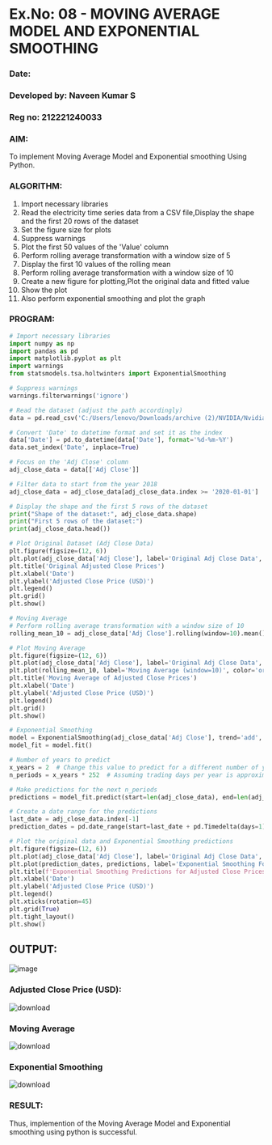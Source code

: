 
# Ex.No: 08 - MOVING AVERAGE MODEL AND EXPONENTIAL SMOOTHING
### Date: 
### Developed by: Naveen Kumar S
### Reg no: 212221240033

### AIM:
To implement Moving Average Model and Exponential smoothing Using Python.
### ALGORITHM:
1. Import necessary libraries
2. Read the electricity time series data from a CSV file,Display the shape and the first 20 rows of
the dataset
3. Set the figure size for plots
4. Suppress warnings
5. Plot the first 50 values of the 'Value' column
6. Perform rolling average transformation with a window size of 5
7. Display the first 10 values of the rolling mean
8. Perform rolling average transformation with a window size of 10
9. Create a new figure for plotting,Plot the original data and fitted value
10. Show the plot
11. Also perform exponential smoothing and plot the graph
### PROGRAM:
```python
# Import necessary libraries
import numpy as np
import pandas as pd
import matplotlib.pyplot as plt
import warnings
from statsmodels.tsa.holtwinters import ExponentialSmoothing

# Suppress warnings
warnings.filterwarnings('ignore')

# Read the dataset (adjust the path accordingly)
data = pd.read_csv('C:/Users/lenovo/Downloads/archive (2)/NVIDIA/NvidiaStockPrice.csv')

# Convert 'Date' to datetime format and set it as the index
data['Date'] = pd.to_datetime(data['Date'], format='%d-%m-%Y')
data.set_index('Date', inplace=True)

# Focus on the 'Adj Close' column
adj_close_data = data[['Adj Close']]

# Filter data to start from the year 2018
adj_close_data = adj_close_data[adj_close_data.index >= '2020-01-01']

# Display the shape and the first 5 rows of the dataset
print("Shape of the dataset:", adj_close_data.shape)
print("First 5 rows of the dataset:")
print(adj_close_data.head())

# Plot Original Dataset (Adj Close Data)
plt.figure(figsize=(12, 6))
plt.plot(adj_close_data['Adj Close'], label='Original Adj Close Data', color='blue')
plt.title('Original Adjusted Close Prices')
plt.xlabel('Date')
plt.ylabel('Adjusted Close Price (USD)')
plt.legend()
plt.grid()
plt.show()

# Moving Average
# Perform rolling average transformation with a window size of 10
rolling_mean_10 = adj_close_data['Adj Close'].rolling(window=10).mean()

# Plot Moving Average
plt.figure(figsize=(12, 6))
plt.plot(adj_close_data['Adj Close'], label='Original Adj Close Data', color='blue')
plt.plot(rolling_mean_10, label='Moving Average (window=10)', color='orange')
plt.title('Moving Average of Adjusted Close Prices')
plt.xlabel('Date')
plt.ylabel('Adjusted Close Price (USD)')
plt.legend()
plt.grid()
plt.show()

# Exponential Smoothing
model = ExponentialSmoothing(adj_close_data['Adj Close'], trend='add', seasonal=None)
model_fit = model.fit()

# Number of years to predict
x_years = 2  # Change this value to predict for a different number of years
n_periods = x_years * 252  # Assuming trading days per year is approximately 252

# Make predictions for the next n_periods
predictions = model_fit.predict(start=len(adj_close_data), end=len(adj_close_data) + n_periods - 1)

# Create a date range for the predictions
last_date = adj_close_data.index[-1]
prediction_dates = pd.date_range(start=last_date + pd.Timedelta(days=1), periods=n_periods, freq='B')  # 'B' for business days

# Plot the original data and Exponential Smoothing predictions
plt.figure(figsize=(12, 6))
plt.plot(adj_close_data['Adj Close'], label='Original Adj Close Data', color='blue')
plt.plot(prediction_dates, predictions, label='Exponential Smoothing Forecast', color='orange')
plt.title(f'Exponential Smoothing Predictions for Adjusted Close Prices (Next {x_years} Years)')
plt.xlabel('Date')
plt.ylabel('Adjusted Close Price (USD)')
plt.legend()
plt.xticks(rotation=45)
plt.grid(True)
plt.tight_layout()
plt.show()
```

## OUTPUT:
![image](https://github.com/user-attachments/assets/94bd403a-a02c-4928-93e7-bfadf3553319)

### Adjusted Close Price (USD):
![download](https://github.com/user-attachments/assets/fe07aadd-f51f-4a59-abb2-353178ff46e6)

### Moving Average
![download](https://github.com/user-attachments/assets/2f666614-334d-4cb6-a43d-9f9de3d49701)

### Exponential Smoothing
![download](https://github.com/user-attachments/assets/4871c6e3-952f-4f72-b718-ad63566a64dd)


### RESULT:
Thus, implemention of the Moving Average Model and Exponential smoothing using python is successful.
